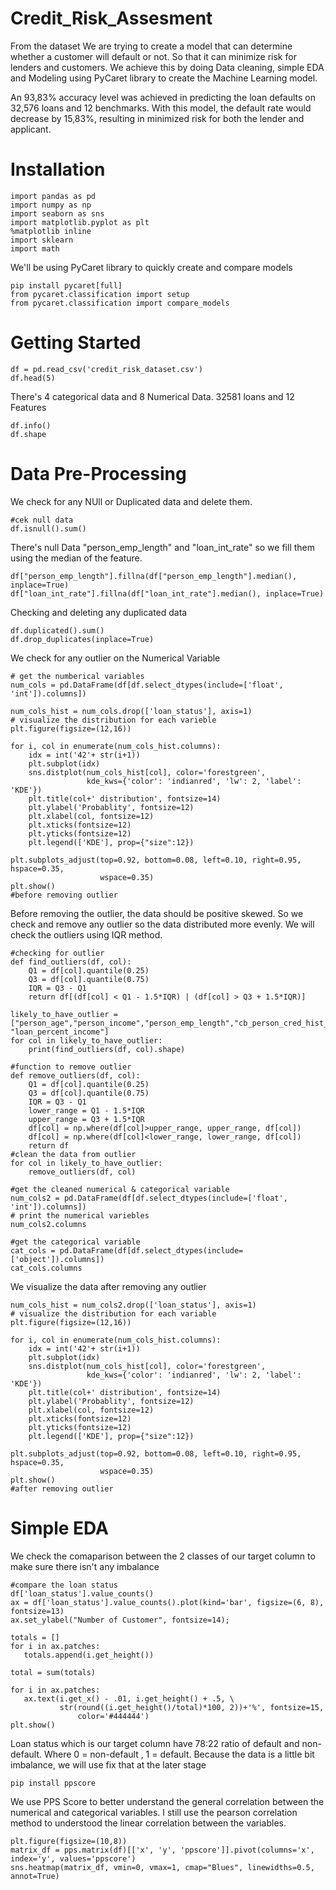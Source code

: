 # Credit_Risk_Assesment
 
From the dataset We are trying to create a model that can determine whether a customer will default or not. So that it can minimize risk for lenders and customers.
We achieve this by doing Data cleaning, simple EDA and Modeling using PyCaret library to create the Machine Learning model.

An 93,83% accuracy level was achieved in predicting the loan defaults on 32,576 loans and 12 benchmarks. With this model, the default rate would decrease by 15,83%, resulting in minimized risk for both the lender and applicant.

# Installation
```
import pandas as pd
import numpy as np
import seaborn as sns
import matplotlib.pyplot as plt
%matplotlib inline
import sklearn
import math

```
We'll be using PyCaret library to quickly create and compare models
```
pip install pycaret[full]
from pycaret.classification import setup
from pycaret.classification import compare_models
```
# Getting Started
```
df = pd.read_csv('credit_risk_dataset.csv')
df.head(5)
```
There's 4 categorical data and 8 Numerical Data.
32581 loans and 12 Features 
 ```
 df.info()
df.shape
```
# Data Pre-Processing 
We check for any NUll or Duplicated data and delete them.
```
#cek null data
df.isnull().sum()
 ```
 There's null Data "person_emp_length"  and "loan_int_rate" so we fill them using the median of the feature.
 ```
 df["person_emp_length"].fillna(df["person_emp_length"].median(), inplace=True)
df["loan_int_rate"].fillna(df["loan_int_rate"].median(), inplace=True)
```
Checking and deleting any duplicated data
```
df.duplicated().sum()
df.drop_duplicates(inplace=True)
```
We check for any outlier on the Numerical Variable
```
# get the numberical variables
num_cols = pd.DataFrame(df[df.select_dtypes(include=['float', 'int']).columns])

num_cols_hist = num_cols.drop(['loan_status'], axis=1)
# visualize the distribution for each varieble
plt.figure(figsize=(12,16))

for i, col in enumerate(num_cols_hist.columns):
    idx = int('42'+ str(i+1))
    plt.subplot(idx)
    sns.distplot(num_cols_hist[col], color='forestgreen', 
                 kde_kws={'color': 'indianred', 'lw': 2, 'label': 'KDE'})
    plt.title(col+' distribution', fontsize=14)
    plt.ylabel('Probablity', fontsize=12)
    plt.xlabel(col, fontsize=12)
    plt.xticks(fontsize=12)
    plt.yticks(fontsize=12)
    plt.legend(['KDE'], prop={"size":12})

plt.subplots_adjust(top=0.92, bottom=0.08, left=0.10, right=0.95, hspace=0.35,
                    wspace=0.35)
plt.show()
#before removing outlier
```
Before removing the outlier, the data should be positive skewed. So we check and remove any outlier so the data distributed more evenly.
We will check the outliers using IQR method.
```
#checking for outlier
def find_outliers(df, col):
    Q1 = df[col].quantile(0.25)
    Q3 = df[col].quantile(0.75)
    IQR = Q3 - Q1
    return df[(df[col] < Q1 - 1.5*IQR) | (df[col] > Q3 + 1.5*IQR)]

likely_to_have_outlier = ["person_age","person_income","person_emp_length","cb_person_cred_hist_length","loan_amnt","loan_int_rate", "loan_percent_income"]
for col in likely_to_have_outlier:
    print(find_outliers(df, col).shape)
    
#function to remove outlier
def remove_outliers(df, col):
    Q1 = df[col].quantile(0.25)
    Q3 = df[col].quantile(0.75)
    IQR = Q3 - Q1
    lower_range = Q1 - 1.5*IQR
    upper_range = Q3 + 1.5*IQR
    df[col] = np.where(df[col]>upper_range, upper_range, df[col])
    df[col] = np.where(df[col]<lower_range, lower_range, df[col])
    return df
#clean the data from outlier
for col in likely_to_have_outlier:
    remove_outliers(df, col)
```

```
#get the cleaned numerical & categorical variable 
num_cols2 = pd.DataFrame(df[df.select_dtypes(include=['float', 'int']).columns])
# print the numerical variebles
num_cols2.columns

#get the categorical variable
cat_cols = pd.DataFrame(df[df.select_dtypes(include=['object']).columns])
cat_cols.columns
```
We visualize the data after removing any outlier
```
num_cols_hist = num_cols2.drop(['loan_status'], axis=1)
# visualize the distribution for each variable
plt.figure(figsize=(12,16))

for i, col in enumerate(num_cols_hist.columns):
    idx = int('42'+ str(i+1))
    plt.subplot(idx)
    sns.distplot(num_cols_hist[col], color='forestgreen', 
                 kde_kws={'color': 'indianred', 'lw': 2, 'label': 'KDE'})
    plt.title(col+' distribution', fontsize=14)
    plt.ylabel('Probablity', fontsize=12)
    plt.xlabel(col, fontsize=12)
    plt.xticks(fontsize=12)
    plt.yticks(fontsize=12)
    plt.legend(['KDE'], prop={"size":12})

plt.subplots_adjust(top=0.92, bottom=0.08, left=0.10, right=0.95, hspace=0.35,
                    wspace=0.35)
plt.show()
#after removing outlier
```
# Simple EDA
 We check the comaparison between the 2 classes of our target column to make sure there isn't any imbalance
 
 ```
#compare the loan status
df['loan_status'].value_counts()
ax = df['loan_status'].value_counts().plot(kind='bar', figsize=(6, 8), fontsize=13)
ax.set_ylabel("Number of Customer", fontsize=14);

totals = []
for i in ax.patches:
    totals.append(i.get_height())

total = sum(totals)

for i in ax.patches:
    ax.text(i.get_x() - .01, i.get_height() + .5, \
            str(round((i.get_height()/total)*100, 2))+'%', fontsize=15,
                color='#444444')
plt.show()
```
Loan status which is our target column have 78:22 ratio of default and non-default.
Where 0 = non-default , 1 = default.
Because the data is a little bit imbalance, we will use fix that at the later stage

```
pip install ppscore

```
We use PPS Score to better understand the general correlation between the numerical and categorical variables.
I still use the pearson correlation method to understood the linear correlation between the variables.

```
plt.figure(figsize=(10,8))
matrix_df = pps.matrix(df)[['x', 'y', 'ppscore']].pivot(columns='x', index='y', values='ppscore')
sns.heatmap(matrix_df, vmin=0, vmax=1, cmap="Blues", linewidths=0.5, annot=True)
```


